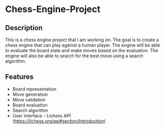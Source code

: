 # Chess-Engine-Project

## Description
This is a chess engine project that I am working on. 
The goal is to create a chess engine that can play against a human player. 
The engine will be able to evaluate the board state and make moves based on the evaluation. 
The engine will also be able to search for the best move using a search algorithm.

## Features
- Board representation
- Move generation
- Move validation
- Board evaluation
- Search algorithm
- User interface - Lichess API (https://lichess.org/api#section/Introduction)
